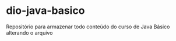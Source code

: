 # dio-java-basico
Repositório para armazenar todo conteúdo do curso de Java Básico
alterando o arquivo
